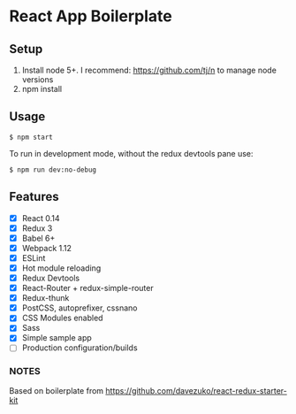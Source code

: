 # React App Boilerplate

## Setup

1. Install node 5+. I recommend: https://github.com/tj/n to manage node versions
2. npm install

## Usage

```shell
$ npm start
```

To run in development mode, without the redux devtools pane use:
```shell
$ npm run dev:no-debug
```

## Features

- [x] React 0.14
- [x] Redux 3
- [x] Babel 6+
- [x] Webpack 1.12
- [x] ESLint
- [x] Hot module reloading
- [x] Redux Devtools
- [x] React-Router + redux-simple-router
- [x] Redux-thunk
- [x] PostCSS, autoprefixer, cssnano
- [x] CSS Modules enabled
- [x] Sass
- [x] Simple sample app
- [ ] Production configuration/builds

### NOTES

Based on boilerplate from https://github.com/davezuko/react-redux-starter-kit
